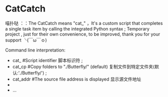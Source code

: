 # CatCatch
喵扑哒 ：：The CatCatch means "cat_" ，It's a custom script that completes a single task item by calling the integrated Python syntax ; Temporary project , just for their own convenience, to be improved, thank you for your support ╰(￣ω￣ｏ)

Command line interpretation:
   - cat_    #Script identifier 脚本标识符 ;
   - cat_cp  #Copy folders to "./Butterfly/" (default) 复制文件到特定文件夹(默认:'./Butterfly/') ;
   - cat_addr #The source file address is displayed 显示源文件地址
   - 
   - ...
